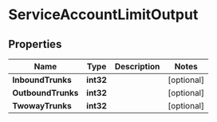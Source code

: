 

# ServiceAccountLimitOutput


## Properties

| Name | Type | Description | Notes |
|------------ | ------------- | ------------- | -------------|
|**InboundTrunks** | **int32** |  |  [optional] |
|**OutboundTrunks** | **int32** |  |  [optional] |
|**TwowayTrunks** | **int32** |  |  [optional] |



